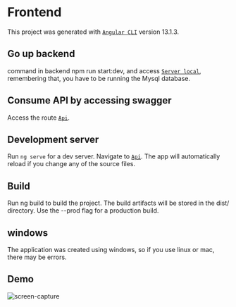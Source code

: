 # Frontend

This project was generated with [`Angular CLI`](https://github.com/angular/angular-cli) version 13.1.3.

## Go up backend

command in backend npm run start:dev, and access [`Server local`](http://localhost/8080), remembering that, you have to be running the Mysql database.

## Consume API by accessing swagger

Access the route [`Api`](http://localhost:8080/api/).

## Development server

Run `ng serve` for a dev server. Navigate to [`Api`](http://localhost:4200/). The app will automatically reload if you change any of the source files.

## Build

Run ng build to build the project. The build artifacts will be stored in the dist/ directory. Use the --prod flag for a production build.

## windows

The application was created using windows, so if you use linux or mac, there may be errors.

## Demo

![screen-capture](https://user-images.githubusercontent.com/50533700/150539741-fffd8847-1d8e-47fe-b2bf-b137727f756f.gif)
